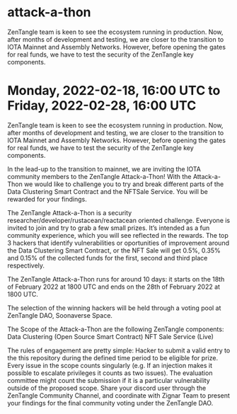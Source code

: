 # attack-a-thon
ZenTangle team is keen to see the ecosystem running in production. Now, after months of development and testing, we are closer to the transition to IOTA Mainnet and Assembly Networks. However, before opening the gates for real funds, we have to test the security of the ZenTangle key components.

# Monday, 2022-02-18, 16:00 UTC to Friday, 2022-02-28, 16:00 UTC

ZenTangle team is keen to see the ecosystem running in production. Now, after months of development and testing, we are closer to the transition to IOTA Mainnet and Assembly Networks. However, before opening the gates for real funds, we have to test the security of the ZenTangle key components.

In the lead-up to the transition to mainnet, we are inviting the IOTA community members to the ZenTangle Attack-a-Thon! With the Attack-a-Thon we would like to challenge you to try and break different parts of the Data Clustering Smart Contract and the NFTSale Service. You will be rewarded for your findings.

The ZenTangle Attack-a-Thon is a security researcher/developer/rustacean/reactacean oriented challenge. Everyone is invited to join and try to grab a few small prizes. It’s intended as a fun community experience, which you will see reflected in the rewards.
The top 3 hackers that identify vulnerabilities or oportunities of improvement around the Data Clustering Smart Contract, or the NFT Sale will get 0.5%, 0.35% and 0.15% of the collected funds for the first, second and third place respectively. 

The ZenTangle Attack-a-Thon runs for around 10 days: it starts on the 18th of February 2022 at 1800 UTC and ends on the 28th of February 2022 at 1800 UTC.

The selection of the winning hackers will be held through a voting pool at ZenTangle DAO, Soonaverse Space.

The Scope of the Attack-a-Thon are the following ZenTangle components:
Data Clustering (Open Source Smart Contract)
NFT Sale Service (Live)

The rules of engagement are pretty simple:
Hacker to submit a valid entry to the this repository during the defined time period to be eligible for prize.
Every issue in the scope counts singularly (e.g. If an injection makes it possible to escalate privileges it counts as two issues).
The evaluation committee might count the submission if it is a particular vulnerability outside of the proposed scope.
Share your discord user through the ZenTangle Community Channel, and coordinate with Zignar Team to present your findings for the final community voting under the ZenTangle DAO. 
